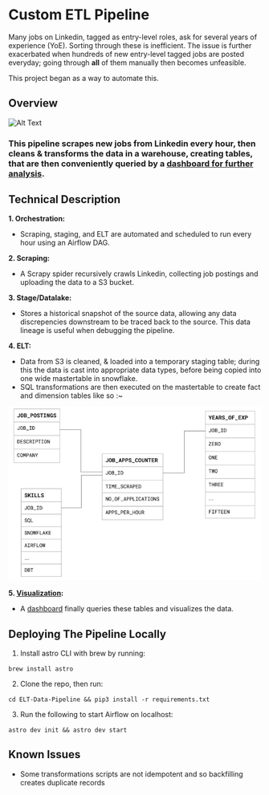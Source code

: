 # Custom ETL Pipeline

Many jobs on Linkedin, tagged as entry-level roles, ask for several years of experience (YoE). Sorting through these is inefficient. The issue is further exacerbated when hundreds of new entry-level tagged jobs are posted everyday; going through **all** of them manually then becomes unfeasible. 

This project began as a way to automate this.  

## Overview

![Alt Text](https://github.com/MubassirAhmed/ELT-Data-Pipeline/blob/main/include/Assets/ELT%20Pipeline.gif) 


### This pipeline scrapes new jobs from Linkedin every hour, then cleans & transforms the data in a warehouse, creating tables, that are then conveniently queried by a [dashboard for further analysis](https://easy-bottles-grin-34-125-254-54.loca.lt). 


## Technical Description

**1. Orchestration:**
* Scraping, staging, and ELT are automated and scheduled to run every hour using an Airflow DAG.

**2. Scraping:**
* A Scrapy spider recursively crawls Linkedin, collecting job postings and uploading the data to a S3 bucket.

**3. Stage/Datalake:** 
* Stores a historical snapshot of the source data, allowing any data discrepencies downstream to be traced back to the source. This data lineage is useful when debugging the pipeline. 

**4. ELT:**
* Data from S3 is cleaned, & loaded into a temporary staging table; during this the data is cast into appropriate data types, before being copied into one wide mastertable in snowflake. 
* SQL transformations are then executed on the mastertable to create fact and dimension tables like so :~

![Alt Text](https://github.com/MubassirAhmed/ELT-Data-Pipeline/blob/main/include/Assets/Fact%20%26%20dimension%20tables.png) 

**5. [Visualization](https://github.com/MubassirAhmed/Dash):**  
* A [dashboard](https://github.com/MubassirAhmed/Dash) finally queries these tables and visualizes the data.


## Deploying The Pipeline Locally  

1. Install astro CLI with brew by running:
```
brew install astro
```
2. Clone the repo, then run:
```
cd ELT-Data-Pipeline && pip3 install -r requirements.txt
```
3. Run the following to start Airflow on localhost:
```
astro dev init && astro dev start
```

## Known Issues
* Some transformations scripts are not idempotent and so backfilling creates duplicate records

